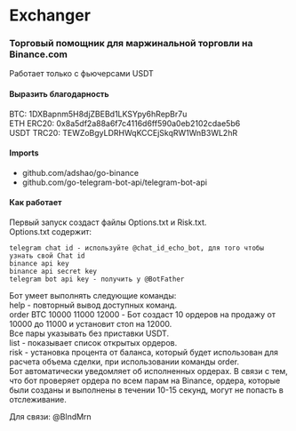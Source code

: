 # Exchanger
### Торговый помощник для маржинальной торговли на Binance.com
Работает только с фьючерсами USDT
  
#### Выразить благодарность
BTC: 1DXBapnm5H8djZBEBd1LKSYpy6hRepBr7u  
ETH ERC20: 0x8a5df2a88a6f7c4116d6ff590a0eb2102cdae5b6  
USDT TRC20: TEWZoBgyLDRHWqKCCEjSkqRW1WnB3WL2hR

#### Imports
- github.com/adshao/go-binance
- github.com/go-telegram-bot-api/telegram-bot-api

#### Как работает
Первый запуск создаст файлы Options.txt и Risk.txt.  
Options.txt содержит:  
```
telegram chat id - используйте @chat_id_echo_bot, для того чтобы узнать свой Chat id
binance api key
binance api secret key
telegram bot api key - получить у @BotFather
```
Бот умеет выполнять следующие команды:  
help - повторный вывод доступных команд.  
order BTC 10000 11000 12000 - Бот создаст 10 ордеров на продажу от 10000 до 11000 и установит стоп на 12000.  
Все пары указывать без приставки USDT.  
list - показывает список открытых ордеров.  
risk - установка процента от баланса, который будет использован для расчета объема сделки, при использовании команды order.  
Бот автоматически уведомляет об исполненных ордерах. В связи с тем, что бот проверяет ордера по всем парам на Binance, ордера, которые были созданы и выполнены в течении 10-15 секунд, могут не попасть в отслеживание.  

Для связи: @BlndMrn

